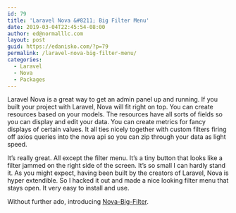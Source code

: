 ```yaml
---
id: 79
title: 'Laravel Nova &#8211; Big Filter Menu'
date: 2019-03-04T22:45:54-08:00
author: ed@normalllc.com
layout: post
guid: https://edanisko.com/?p=79
permalink: /laravel-nova-big-filter-menu/
categories:
  - Laravel
  - Nova
  - Packages
---
```

Laravel Nova is a great way to get an admin panel up and running. If you built your project with Laravel, Nova will fit right on top. You can create resources based on your models. The resources have all sorts of fields so you can display<!--more--> and edit your data. You can create metrics for fancy displays of certain values. It all ties nicely together with custom filters firing off axios queries into the nova api so you can zip through your data as light speed.

It&#8217;s really great. All except the filter menu. It&#8217;s a tiny button that looks like a filter jammed on the right side of the screen. It&#8217;s so small I can hardly stand it. As you might expect, having been built by the creators of Laravel, Nova is hyper extendible. So I hacked it out and made a nice looking filter menu that stays open. It very easy to install and use.

Without further ado, introducing [Nova-Big-Filter](https://packagist.org/packages/nrml-co/nova-big-filter).